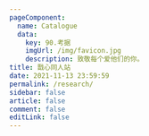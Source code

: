 ```yaml
---
pageComponent: 
  name: Catalogue
  data: 
    key: 90.考据
    imgUrl: /img/favicon.jpg
    description: 致敬每个爱他们的你。
title: 戬心同人站
date: 2021-11-13 23:59:59
permalink: /research/
sidebar: false
article: false
comment: false
editLink: false
---
```


